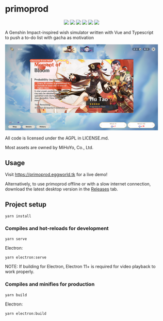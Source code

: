 # primoprod

<p align="center">
    <img src="https://img.shields.io/github/workflow/status/potatoeggy/primoprod/Node.js%20CI" />
    <img src="https://img.shields.io/github/v/release/potatoeggy/primoprod?display_name=tag" />
    <img src="https://img.shields.io/github/issues/potatoeggy/primoprod" />
    <img src="https://img.shields.io/github/forks/potatoeggy/primoprod" />
    <img src="https://img.shields.io/github/stars/potatoeggy/primoprod" />
    <img src="https://img.shields.io/github/license/potatoeggy/primoprod" />
</p>

A Genshin Impact-inspired wish simulator written with Vue and Typescript to push a to-do list with gacha as motivation

![](primoprod-demo.png)

All code is licensed under the AGPL in LICENSE.md.

Most assets are owned by MiHoYo, Co., Ltd.

## Usage

Visit https://primoprod.eggworld.tk for a live demo!

Alternatively, to use primoprod offline or with a slow internet connection, download the latest desktop version in the [Releases](https://github.com/potatoeggy/primoprod/releases/latest) tab.

## Project setup
```
yarn install
```

### Compiles and hot-reloads for development
```
yarn serve
```

Electron:
```
yarn electron:serve
```

NOTE: If building for Electron, Electron 11+ is required for video playback to work properly.

### Compiles and minifies for production
```
yarn build
```

Electron:
```
yarn electron:build
```
